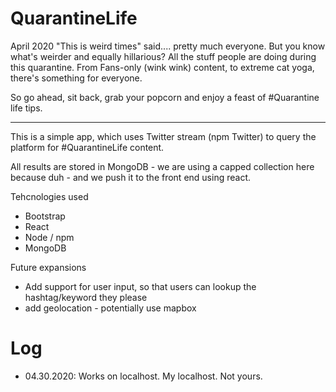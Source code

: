 # QuarantineLife

April 2020
"This is weird times" said.... pretty much everyone. 
But you know what's weirder and equally hillarious? 
All the stuff people are doing during this quarantine. 
From Fans-only (wink wink) content, to extreme cat yoga,
there's something for everyone. 

So go ahead, sit back, grab your popcorn and enjoy a feast
of #Quarantine life tips. 

----
This is a simple app, which uses Twitter stream (npm Twitter) to query the platform
for #QuarantineLife content. 

All results are stored in MongoDB - we are using a capped collection here because duh - 
and we push it to the front end using react. 

Tehcnologies used
- Bootstrap
- React
- Node / npm 
- MongoDB

Future expansions
- Add support for user input, so that users can lookup the hashtag/keyword they please
- add geolocation - potentially use mapbox

# Log

- 04.30.2020: Works on localhost. My localhost. Not yours. 